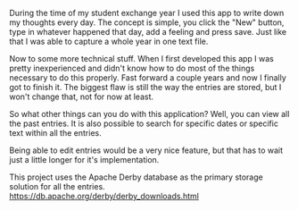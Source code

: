 During the time of my student exchange year I used this app to write down my thoughts every day. The concept is simple, you click the "New" button, type in whatever happened that day, add a feeling and press save. Just like that I was able to capture a whole year in one text file.

Now to some more technical stuff. When I first developed this app I was pretty inexperienced and didn't know how to do most of the things necessary to do this properly. Fast forward a couple years and now I finally got to finish it. The biggest flaw is still the way the entries are stored, but I won't change that, not for now at least.

So what other things can you do with this application? Well, you can view all the past entries. It is also possible to search for specific dates or specific text within all the entries.

Being able to edit entries would be a very nice feature, but that has to wait just a little longer for it's implementation.

This project uses the Apache Derby database as the primary storage solution for all the entries.
https://db.apache.org/derby/derby_downloads.html
